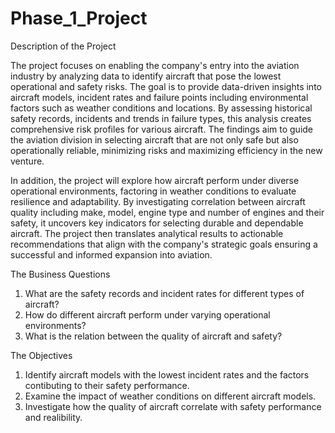 # Phase_1_Project

Description of the Project

The project focuses on enabling the company's entry into the  aviation industry by analyzing data to identify aircraft that pose the lowest operational and safety risks. The goal is to provide data-driven insights into aircraft models, incident rates and failure points including environmental factors such as weather conditions and locations. By assessing historical safety records, incidents and trends in failure types, this analysis creates comprehensive risk profiles for various aircraft. The findings aim to guide the aviation division in selecting aircraft that are not only safe but also operationally reliable, minimizing risks and maximizing efficiency in the new venture. 

In addition, the project will explore how aircraft perform under diverse operational environments, factoring in weather conditions to evaluate resilience and adaptability. By investigating correlation between aircraft quality including make, model, engine type and number of engines and their safety, it uncovers key indicators for selecting durable and dependable aircraft. The project then translates analytical results to actionable recommendations that align with the company's strategic goals ensuring a successful and informed expansion into aviation.


The Business Questions

1. What are the safety records and incident rates for different types of aircraft?
2. How do different aircraft perform under varying operational environments?
3. What is the relation between the quality of aircraft and safety?

The Objectives

1. Identify aircraft models with the lowest incident rates and the factors contibuting to their safety performance.
2. Examine the impact of weather conditions on different aircraft models.
3. Investigate how the quality of aircraft correlate with safety performance and realibility.
 
